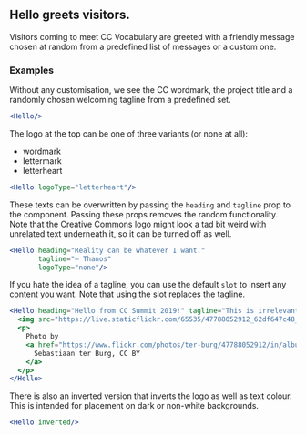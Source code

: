 ## Hello greets visitors.

Visitors coming to meet CC Vocabulary are greeted with a friendly message chosen
at random from a predefined list of messages or a custom one.

### Examples

Without any customisation, we see the CC wordmark, the project title and a 
randomly chosen welcoming tagline from a predefined set.

```jsx
<Hello/>
```

The logo at the top can be one of three variants (or none at all):
- wordmark
- lettermark
- letterheart

```jsx
<Hello logoType="letterheart"/>
```

These texts can be overwritten by passing the `heading` and `tagline` prop to 
the component. Passing these props removes the random functionality. Note that
the Creative Commons logo might look a tad bit weird with unrelated text 
underneath it, so it can be turned off as well.

```jsx
<Hello heading="Reality can be whatever I want." 
       tagline="— Thanos"
       logoType="none"/>
```

If you hate the idea of a tagline, you can use the default `slot` to insert any 
content you want. Note that using the slot replaces the tagline.

```jsx
<Hello heading="Hello from CC Summit 2019!" tagline="This is irrelevant">
  <img src="https://live.staticflickr.com/65535/47788052912_62df647c48_z_d.jpg"/>
  <p>
    Photo by 
    <a href="https://www.flickr.com/photos/ter-burg/47788052912/in/album-72157708410802765/">
      Sebastiaan ter Burg, CC BY
    </a>
  </p> 
</Hello>
``` 


There is also an inverted version that inverts the logo as well as text colour.
This is intended for placement on dark or non-white backgrounds.

```jsx { "props": { "className": "dark-background" } } 
<Hello inverted/>
```
